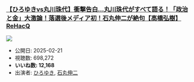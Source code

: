 ### [【ひろゆきvs丸川珠代】衝撃告白…丸川珠代がすべて語る！「政治と金」大激論！落選後メディア初！石丸伸二が絶句【高橋弘樹】ReHacQ](https://www.youtube.com/watch?v=8xEcdo-AfM8)
[![](https://img.youtube.com/vi/8xEcdo-AfM8/hqdefault.jpg)](https://www.youtube.com/watch?v=8xEcdo-AfM8)
-   公開日: 2025-02-21
-   視聴数: 698,272
-   **いいね数: 12,168**
-   出演者: [ひろゆき](/rehacq_fan/people/ひろゆき "wikilink"), [石丸伸二](/rehacq_fan/people/石丸伸二 "wikilink")
